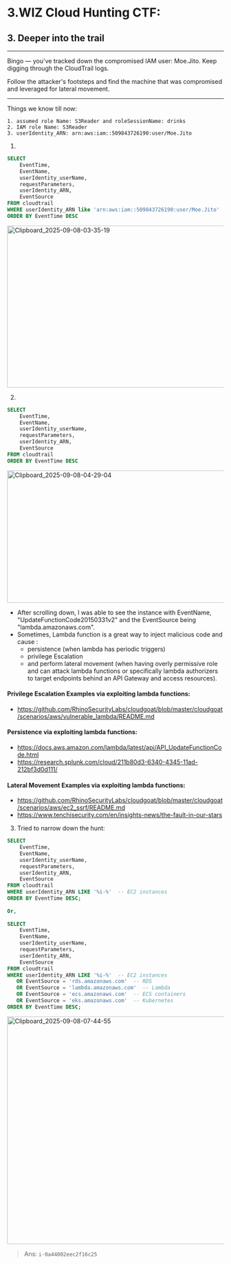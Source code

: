 # 3.WIZ Cloud Hunting CTF:

## 3. Deeper into the trail

-------

Bingo — you've tracked down the compromised IAM user: Moe.Jito. Keep digging through the CloudTrail logs.

Follow the attacker's footsteps and find the machine that was compromised and leveraged for lateral movement.

-------

Things we know till now:
```
1. assumed role Name: S3Reader and roleSessionName: drinks
2. IAM role Name: S3Reader
3. userIdentity_ARN: arn:aws:iam::509843726190:user/Moe.Jito
```

1. 
```sql
SELECT 
    EventTime,
    EventName,
    userIdentity_userName,
    requestParameters,
    userIdentity_ARN,
    EventSource
FROM cloudtrail 
WHERE userIdentity_ARN like 'arn:aws:iam::509843726190:user/Moe.Jito'
ORDER BY EventTime DESC
```

<img width="1940" height="377" alt="Clipboard_2025-09-08-03-35-19" src="https://github.com/user-attachments/assets/0d43d339-eecf-42ec-8915-302e72786fc2" />

2. 
```sql
SELECT 
    EventTime,
    EventName,
    userIdentity_userName,
    requestParameters,
    userIdentity_ARN,
    EventSource
FROM cloudtrail 
ORDER BY EventTime DESC
```

<img width="2707" height="308" alt="Clipboard_2025-09-08-04-29-04" src="https://github.com/user-attachments/assets/f5b1ca76-bd32-4c1e-ac1c-b18ac17fcc30" />

- After scrolling down, I was able to see the instance with EventName, "UpdateFunctionCode20150331v2" and the EventSource being "lambda.amazonaws.com".
- Sometimes, Lambda function is a great way to inject malicious code and cause :
  - persistence (when lambda has periodic triggers)
  - privilege Escalation
  - and perform lateral movement (when having overly permissive role and can attack lambda functions or specifically lambda authorizers to target endpoints behind an API Gateway and access resources).

#### Privilege Escalation Examples via exploiting lambda functions:
- https://github.com/RhinoSecurityLabs/cloudgoat/blob/master/cloudgoat/scenarios/aws/vulnerable_lambda/README.md

#### Persistence via exploiting lambda functions:
- https://docs.aws.amazon.com/lambda/latest/api/API_UpdateFunctionCode.html
- https://research.splunk.com/cloud/211b80d3-6340-4345-11ad-212bf3d0d111/

#### Lateral Movement Examples via exploiting lambda functions:
- https://github.com/RhinoSecurityLabs/cloudgoat/blob/master/cloudgoat/scenarios/aws/ec2_ssrf/README.md
- https://www.tenchisecurity.com/en/insights-news/the-fault-in-our-stars

3. Tried to narrow down the hunt:
```sql
SELECT
    EventTime,
    EventName,
    userIdentity_userName,
    requestParameters,
    userIdentity_ARN,
    EventSource
FROM cloudtrail 
WHERE userIdentity_ARN LIKE '%i-%'  -- EC2 instances
ORDER BY EventTime DESC;
 
Or,
 
SELECT
    EventTime,
    EventName,
    userIdentity_userName,
    requestParameters,
    userIdentity_ARN,
    EventSource
FROM cloudtrail 
WHERE userIdentity_ARN LIKE '%i-%'  -- EC2 instances
   OR EventSource = 'rds.amazonaws.com'  -- RDS
   OR EventSource = 'lambda.amazonaws.com'  -- Lambda
   OR EventSource = 'ecs.amazonaws.com'  -- ECS containers
   OR EventSource = 'eks.amazonaws.com'  -- Kubernetes
ORDER BY EventTime DESC;
```

<img width="2530" height="530" alt="Clipboard_2025-09-08-07-44-55" src="https://github.com/user-attachments/assets/36a35acc-5045-4fca-9e58-91abde7ac1d2" />

> Ans: `i-0a44002eec2f16c25`



